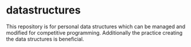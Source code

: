 # datastructures
This repository is for personal data structures which can be managed and modified for competitive programming. Additionally the practice creating the data structures is beneficial.

